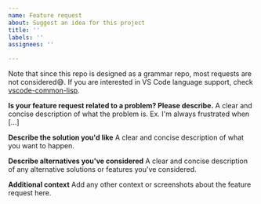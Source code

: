```yaml
---
name: Feature request
about: Suggest an idea for this project
title: ''
labels: ''
assignees: ''

---
```


Note that since this repo is designed as a grammar repo, most requests are not considered😅. If you are interested in VS Code language support, check [vscode-common-lisp](https://github.com/qingpeng9802/vscode-common-lisp).

**Is your feature request related to a problem? Please describe.**
A clear and concise description of what the problem is. Ex. I'm always frustrated when [...]

**Describe the solution you'd like**
A clear and concise description of what you want to happen.

**Describe alternatives you've considered**
A clear and concise description of any alternative solutions or features you've considered.

**Additional context**
Add any other context or screenshots about the feature request here.

